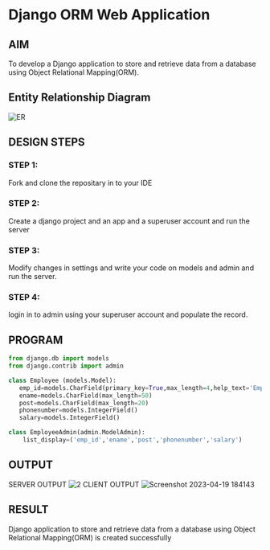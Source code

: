 # Django ORM Web Application

## AIM
To develop a Django application to store and retrieve data from a database using Object Relational Mapping(ORM).

## Entity Relationship Diagram

![ER](https://user-images.githubusercontent.com/127846320/233087372-aa7ee57a-ce7c-4d41-b4e3-c051c894dc03.png)


## DESIGN STEPS

### STEP 1:
Fork and clone the repositary in to your IDE

### STEP 2:
Create a django project and an app and a superuser account and run the server

### STEP 3:
Modify changes in settings and write your code on models and admin and run the server.

### STEP 4:
login in to admin using your superuser account and populate the record.

## PROGRAM

```python
from django.db import models
from django.contrib import admin

class Employee (models.Model):
   emp_id=models.CharField(primary_key=True,max_length=4,help_text='Employee ID')
   ename=models.CharField(max_length=50)
   post=models.CharField(max_length=20)
   phonenumber=models.IntegerField()
   salary=models.IntegerField()

class EmployeeAdmin(admin.ModelAdmin):
    list_display=('emp_id','ename','post','phonenumber','salary')
```

## OUTPUT
SERVER OUTPUT
![2](https://user-images.githubusercontent.com/127846320/234750839-f083830d-da66-437e-af34-8ef8f8fd9978.png)
CLIENT OUTPUT
![Screenshot 2023-04-19 184143](https://user-images.githubusercontent.com/127846320/233085347-719901ce-206a-49bd-a99a-a0fd71beaf3d.png)



## RESULT
Django application to store and retrieve data from a database using Object Relational Mapping(ORM) is created successfully
